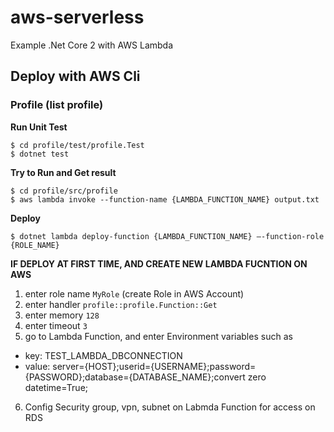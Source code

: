 # aws-serverless
Example .Net Core 2 with AWS Lambda

## Deploy with AWS Cli
### Profile (list profile)
**Run Unit Test**
```
$ cd profile/test/profile.Test
$ dotnet test
```

**Try to Run and Get result**
```
$ cd profile/src/profile
$ aws lambda invoke --function-name {LAMBDA_FUNCTION_NAME} output.txt
```

**Deploy**
```
$ dotnet lambda deploy-function {LAMBDA_FUNCTION_NAME} –-function-role {ROLE_NAME}
```


**IF DEPLOY AT FIRST TIME, AND CREATE NEW LAMBDA FUCNTION ON AWS**
1. enter role name `MyRole` (create Role in AWS Account)
2. enter handler `profile::profile.Function::Get`
3. enter memory `128`
4. enter timeout `3`
5. go to Lambda Function, and enter Environment variables such as
- key: TEST_LAMBDA_DBCONNECTION 
- value: server={HOST};userid={USERNAME};password={PASSWORD};database={DATABASE_NAME};convert zero datetime=True;
6. Config Security group, vpn, subnet on Labmda Function for access on RDS
